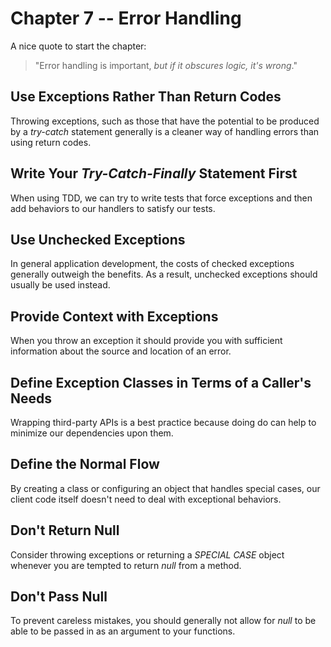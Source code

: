 # Chapter 7 -- Error Handling

A nice quote to start the chapter:

> "Error handling is important, _but if it obscures logic, it's wrong_."

## Use Exceptions Rather Than Return Codes

Throwing exceptions, such as those that have the potential to be produced by a _try-catch_ statement generally is a cleaner way of handling errors than using return codes.

## Write Your _Try-Catch-Finally_ Statement First

When using TDD, we can try to write tests that force exceptions and then add behaviors to our handlers to satisfy our tests.

## Use Unchecked Exceptions

In general application development, the costs of checked exceptions generally outweigh the benefits. As a result, unchecked exceptions should usually be used instead.

## Provide Context with Exceptions

When you throw an exception it should provide you with sufficient information about the source and location of an error.

## Define Exception Classes in Terms of a Caller's Needs

Wrapping third-party APIs is a best practice because doing do can help to minimize our dependencies upon them.

## Define the Normal Flow

By creating a class or configuring an object that handles special cases, our client code itself doesn't need to deal with exceptional behaviors.

## Don't Return Null

Consider throwing exceptions or returning a _SPECIAL CASE_ object whenever you are tempted to return _null_ from a method.

## Don't Pass Null

To prevent careless mistakes, you should generally not allow for _null_ to be able to be passed in as an argument to your functions.
